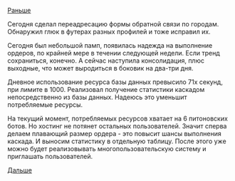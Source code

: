 [Раньше](2016.06.23.md)

Сегодня сделал переадресацию формы обратной связи по городам. Обнаружил глюк в футерах разных профилей и тоже исправил их.

Сегодня был небольшой памп, появилась надежда на выполнение ордеров, по крайней мере в течении следующей недели. Если тренд сохраниться, конечно. А сейчас наступила консолидация, плюс выходные, что может выродиться в боковик на два-три дня.

Дневное использование ресурса базы данных превысило 71х секунд, при лимите в 1000. Реализовал получение статистики каскадом непосредственно из базы данных. Надеюсь это уменьшит потребляемые ресурсы.

На текущий момент, потребляемых ресурсов хватает на 6 питоновских ботов. Но хостинг не потянет остальных пользователей.
Значит сперва делаем плавающий размер ордера - это повысит шансы выполнения каскада. И выносим статистику в отдельную таблицу.
После этого уже можно будет реализовывать многопользовательскую систему и приглашать пользователей.

[Дальше](2016.06.27.md)